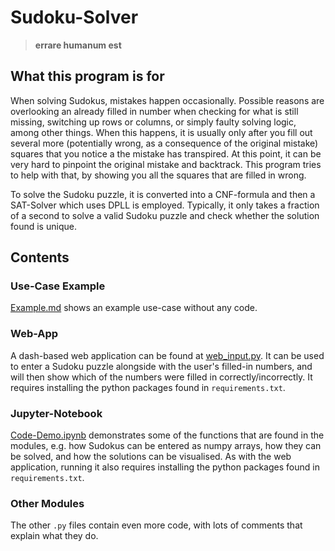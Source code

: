 # Sudoku-Solver

>**errare humanum est**

## What this program is for

When solving Sudokus, mistakes happen occasionally. Possible reasons are overlooking an already filled in number when checking for what is still missing, switching up rows or columns, or simply faulty solving logic, among other things.
When this happens, it is usually only after you fill out several more (potentially wrong, as a consequence of the original mistake) squares that you notice a the mistake has transpired.
At this point, it can be very hard to pinpoint the original mistake and backtrack. This program tries to help with that, by showing you all the squares that are filled in wrong.

To solve the Sudoku puzzle, it is converted into a CNF-formula and then a SAT-Solver which uses DPLL is employed. Typically, it only takes a fraction of a second to solve a valid Sudoku puzzle and check whether the solution found is unique.

## Contents

### Use-Case Example

[Example.md](Example.md) shows an example use-case without any code.

### Web-App

A dash-based web application can be found at [web_input.py](web_input.py). It can be used to enter a Sudoku puzzle alongside with the user's filled-in numbers, and will then show which of the numbers were filled in correctly/incorrectly. It requires installing the python packages found in `requirements.txt`.

### Jupyter-Notebook

[Code-Demo.ipynb](Code-Demo.ipynb) demonstrates some of the functions that are found in the modules, e.g. how Sudokus can be entered as numpy arrays, how they can be solved, and how the solutions can be visualised. As with the web application, running it also requires installing the python packages found in `requirements.txt`.

### Other Modules

The other `.py` files contain even more code, with lots of comments that explain what they do.

